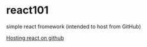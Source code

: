 # react101
simple react fromework (intended to host from GitHub)

[Hosting react on github](https://github.com/gitname/react-gh-pages)
